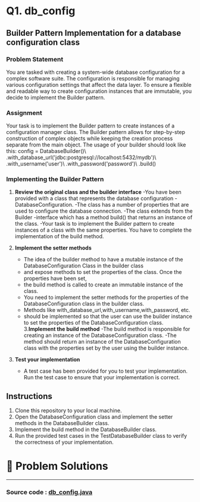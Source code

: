 # Q1. db_config

## Builder Pattern Implementation for a database configuration class

### Problem Statement
You are tasked with creating a system-wide database configuration for a complex software suite. The configuration is responsible for managing various configuration settings that affect the data layer. To ensure a flexible and readable way to create configuration instances that are immutable, you decide to implement the Builder pattern.
### Assignment
Your task is  to implement the Builder pattern to create instances of a configuration manager class. The Builder pattern allows for step-by-step construction of complex objects while keeping the creation process separate from the main object.
The usage of your builder should look like this:
config = DatabaseBuilder()\ .with_database_url('jdbc:postgresql://localhost:5432/mydb')\ .with_username('user')\ .with_password('password')\ .build()
### Implementing the Builder Pattern
1. **Review the original class and the builder interface**
    -You have been provided with a class that represents the database configuration
    -DatabaseConfiguration. 
    -The class has a number of properties that are used to configure the database connection. 
    -The class extends from the Builder
    -interface which has a method build() that returns an instance of the class. 
    -Your task is to implement the Builder pattern to create instances of a class with the same properties. You have to complete the implementation of the build method.

2. **Implement the setter methods**
   - The idea of the builder method to have a mutable instance of the DatabaseConfiguration Class in the builder class 
   - and expose methods to set the properties of the class. Once the properties have been set, 
   - the build method is called to create an immutable instance of the class. 
   - You need to implement the setter methods for the properties of the DatabaseConfiguration class in the builder class. 
   - Methods like with_database_url,with_username,with_password, etc. 
   - should be implemented so that the user can use the builder instance to set the properties of the DatabaseConfiguration class.
3.**Implement the build method**
   -The build method is responsible for creating an instance of the DatabaseConfiguration class. 
   -The method should return an instance of the DatabaseConfiguration class with the properties set by the user using the builder instance.
4. **Test your implementation** 
   - A test case has been provided for you to test your implementation. Run the test case to ensure that your implementation is correct.
## Instructions
1. Clone this repository to your local machine.
2. Open the DatabaseConfiguration class and implement the setter methods in the DatabaseBuilder class.
3. Implement the build method in the DatabaseBuilder class.
4. Run the provided test cases in the TestDatabaseBuilder class to verify the correctness of your implementation.

# 📝 Problem Solutions
---
### Source code : [db_config.java](../../../../../../../../src/lowLevelDesignModuleTwo/QuestionAnswer/BackendLLDDesignPatternsBuilder/AdditionalProblem/db_config/ActualQuestion/db_config.java)
